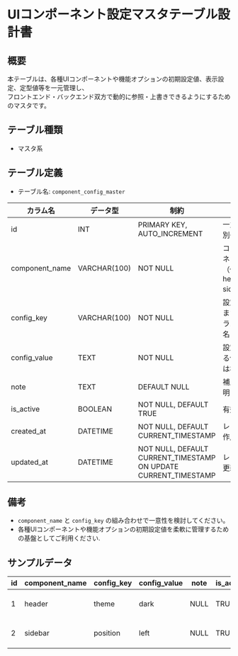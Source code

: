 # UIコンポーネント設定マスタテーブル設計書

## 概要
本テーブルは、各種UIコンポーネントや機能オプションの初期設定値、表示設定、定型値等を一元管理し、  
フロントエンド・バックエンド双方で動的に参照・上書きできるようにするためのマスタです。

## テーブル種類
- マスタ系

## テーブル定義
- テーブル名: `component_config_master`

| カラム名         | データ型      | 制約                                     | 説明                                      |
|------------------|---------------|------------------------------------------|-------------------------------------------|
| id               | INT           | PRIMARY KEY, AUTO_INCREMENT              | 一意な識別子                              |
| component_name   | VARCHAR(100)  | NOT NULL                                 | コンポーネント名（例: header, sidebar）    |
| config_key       | VARCHAR(100)  | NOT NULL                                 | 設定キーまたはパラメータ名                 |
| config_value     | TEXT          | NOT NULL                                 | 設定される値または初期値                   |
| note             | TEXT          | DEFAULT NULL                             | 補足説明・備考                           |
| is_active        | BOOLEAN       | NOT NULL, DEFAULT TRUE                   | 有効状態                                  |
| created_at       | DATETIME      | NOT NULL, DEFAULT CURRENT_TIMESTAMP      | レコード作成日時                         |
| updated_at       | DATETIME      | NOT NULL, DEFAULT CURRENT_TIMESTAMP ON UPDATE CURRENT_TIMESTAMP | レコード更新日時         |

## 備考
- `component_name` と `config_key` の組み合わせで一意性を検討してください。
- 各種UIコンポーネントや機能オプションの初期設定値を柔軟に管理するための基盤としてご利用ください.

## サンプルデータ
| id | component_name | config_key | config_value | note       | is_active | created_at           | updated_at           |
|----|----------------|------------|--------------|------------|-----------|----------------------|----------------------|
| 1  | header         | theme      | dark         | NULL       | TRUE      | 2023-10-01 00:00:00  | 2023-10-01 00:00:00  |
| 2  | sidebar        | position   | left         | NULL       | TRUE      | 2023-11-01 00:00:00  | 2023-11-01 00:00:00  |